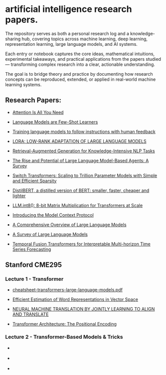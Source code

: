 # artificial intelligence research papers.

The repository serves as both a personal research log and a knowledge-sharing hub, covering topics across machine learning, deep learning, representation learning, large language models, and AI systems.

Each entry or notebook captures the core ideas, mathematical intuitions, experimental takeaways, and practical applications from the papers studied — transforming complex research into a clear, actionable understanding.

The goal is to bridge theory and practice by documenting how research concepts can be reproduced, extended, or applied in real-world machine learning systems.



## Research Papers:

- [Attention Is All You Need](https://arxiv.org/pdf/1706.03762)

- [Language Models are Few-Shot Learners](https://arxiv.org/pdf/2005.14165)

- [Training language models to follow instructions with human feedback](https://arxiv.org/pdf/2203.02155)

- [LORA: LOW-RANK ADAPTATION OF LARGE LANGUAGE MODELS](https://arxiv.org/pdf/2106.09685)

- [Retrieval-Augmented Generation for Knowledge-Intensive NLP Tasks](https://arxiv.org/pdf/2005.11401)

- [The Rise and Potential of Large Language Model-Based Agents: A Survey](https://arxiv.org/pdf/2309.07864)

- [Switch Transformers: Scaling to Trillion Parameter Models with Simple and Efficient Sparsity](https://arxiv.org/pdf/2101.03961)

- [DistilBERT, a distilled version of BERT: smaller, faster, cheaper and lighter](https://arxiv.org/pdf/1910.01108)

- [LLM.int8(): 8-bit Matrix Multiplication for Transformers at Scale](https://arxiv.org/pdf/2208.07339)

- [Introducing the Model Context Protocol](https://www.anthropic.com/news/model-context-protocol)

- [A Comprehensive Overview of Large Language Models](https://arxiv.org/pdf/2307.06435)

- [A Survey of Large Language Models](https://arxiv.org/pdf/2303.18223)

- [Temporal Fusion Transformers for Interpretable Multi-horizon Time Series Forecasting](https://arxiv.org/pdf/1912.09363)

## Stanford CME295

### Lecture 1 - Transformer

- [cheatsheet-transformers-large-language-models.pdf](https://github.com/afshinea/stanford-cme-295-transformers-large-language-models/blob/main/en/cheatsheet-transformers-large-language-models.pdf)

- [Efficient Estimation of Word Representations in Vector Space](https://arxiv.org/pdf/1301.3781)

- [NEURAL MACHINE TRANSLATION BY JOINTLY LEARNING TO ALIGN AND TRANSLATE](https://arxiv.org/pdf/1409.0473)

- [Transformer Architecture: The Positional Encoding](https://kazemnejad.com/blog/transformer_architecture_positional_encoding/)


### Lecture 2 - Transformer-Based Models & Tricks

- []()

- []()

- []()
